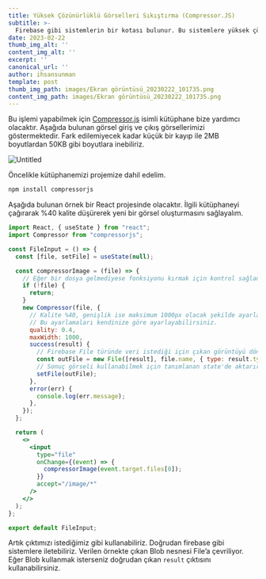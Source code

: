 ```yaml
--- 
title: Yüksek Çözünürlüklü Görselleri Sıkıştırma (Compressor.JS) 
subtitle: >- 
  Firebase gibi sistemlerin bir kotası bulunur. Bu sistemlere yüksek çözünürlüklü görseller yüklendiği taktirde istek indirme kotaları çok hızlı bir şekilde dolmaktadır. Bu gibi sorunları çözebilmek için resimlerin kalitesinden çok fazla ödün vermeden veri boyutlarını düşürmeği sağlayabiliriz. 
date: 2023-02-22 
thumb_img_alt: '' 
content_img_alt: '' 
excerpt: '' 
canonical_url: '' 
author: ihsansunman 
template: post 
thumb_img_path: images/Ekran görüntüsü_20230222_101735.png 
content_img_path: images/Ekran görüntüsü_20230222_101735.png 
---
```


Bu işlemi yapabilmek için [Compressor.js](https://github.com/fengyuanchen/compressorjs) isimli kütüphane bize yardımcı olacaktır. Aşağıda bulunan görsel giriş ve çıkış görsellerimizi göstermektedir. Fark edilemiyecek kadar küçük bir kayıp ile 2MB boyutlardan 50KB gibi boyutlara inebiliriz.

![Untitled](https://s3-us-west-2.amazonaws.com/secure.notion-static.com/c3c41c16-82d1-41d8-9d95-477ff9fe7f4e/Untitled.png)

Öncelikle kütüphanemizi projemize dahil edelim.

```jsx
npm install compressorjs
```

Aşağıda bulunan örnek bir React projesinde olacaktır.  İlgili kütüphaneyi çağırarak %40 kalite düşürerek yeni bir görsel oluşturmasını sağlayalım.

```jsx
import React, { useState } from "react";
import Compressor from "compressorjs";

const FileInput = () => {
  const [file, setFile] = useState(null);

  const compressorImage = (file) => {
    // Eğer bir dosya gelmediyese fonksiyonu kırmak için kontrol sağlanır.
    if (!file) {
      return;
    }
    new Compressor(file, {
      // Kalite %40, genişlik ise maksimum 1000px olacak şekilde ayarlamalar verilir.
      // Bu ayarlamaları kendinize göre ayarlayabilirsiniz.
      quality: 0.4,
      maxWidth: 1000,
      success(result) {
        // Firebase File türünde veri istediği için çıkan görüntüyü dönüştürüyoruz.
        const outFile = new File([result], file.name, { type: result.type });
        // Sonuç görseli kullanabilmek için tanımlanan state'de aktarırız.
        setFile(outFile);
      },
      error(err) {
        console.log(err.message);
      },
    });
  };

  return (
    <>
      <input
        type="file"
        onChange={(event) => {
          compressorImage(event.target.files[0]);
        }}
        accept="/image/*"
      />
    </>
  );
};

export default FileInput;
```

Artık çıktımızı istediğimiz gibi kullanabiliriz. Doğrudan firebase gibi sistemlere iletebiliriz. Verilen örnekte çıkan Blob nesnesi File’a çevriliyor. Eğer Blob kullanmak isterseniz doğrudan çıkan `result` çıktısını kullanabilirsiniz.